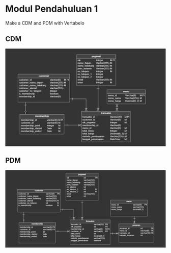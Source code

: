 # Modul Pendahuluan 1

Make a CDM and PDM with Vertabelo

## CDM

![cdm](cdm_preview.jpg)

## PDM

![pdm](pdm_preview.jpg)